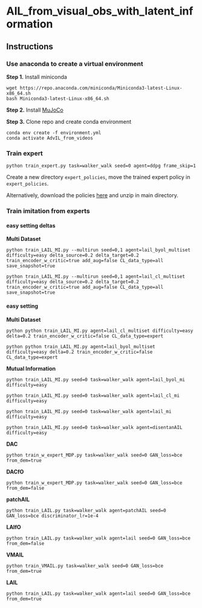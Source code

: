 # AIL_from_visual_obs_with_latent_information

## Instructions

### Use anaconda to create a virtual environment

**Step 1.** Install miniconda

```shell
wget https://repo.anaconda.com/miniconda/Miniconda3-latest-Linux-x86_64.sh
bash Miniconda3-latest-Linux-x86_64.sh
```

**Step 2.** Install [MuJoCo](https://github.com/deepmind/mujoco)

**Step 3.** Clone repo and create conda environment

```shell
conda env create -f environment.yml
conda activate AdvIL_from_videos
```

### Train expert

```shell
python train_expert.py task=walker_walk seed=0 agent=ddpg frame_skip=1
```
Create a new directory `expert_policies`, move the trained expert policy in `expert_policies`.

Alternatively, download the policies [here](https://figshare.com/s/22de566de2229068fb75) and unzip in main directory.

### Train imitation from experts

#### easy setting deltas

**Multi Dataset**

```shell
python train_LAIL_MI.py --multirun seed=0,1 agent=lail_byol_multiset difficulty=easy delta_source=0.2 delta_target=0.2 train_encoder_w_critic=true add_aug=false CL_data_type=all save_snapshot=true
```
```shell
python train_LAIL_MI.py --multirun seed=0,1 agent=lail_cl_multiset difficulty=easy delta_source=0.2 delta_target=0.2 train_encoder_w_critic=true add_aug=false CL_data_type=all save_snapshot=true
```


#### easy setting

**Multi Dataset**
```shell
python python train_LAIL_MI.py agent=lail_cl_multiset difficulty=easy delta=0.2 train_encoder_w_critic=false CL_data_type=expert 
```
```shell
python python train_LAIL_MI.py agent=lail_byol_multiset difficulty=easy delta=0.2 train_encoder_w_critic=false CL_data_type=expert
```


**Mutual Information**
```shell
python train_LAIL_MI.py seed=0 task=walker_walk agent=lail_byol_mi difficulty=easy
```
```shell
python train_LAIL_MI.py seed=0 task=walker_walk agent=lail_cl_mi difficulty=easy
```
```shell
python train_LAIL_MI.py seed=0 task=walker_walk agent=lail_mi difficulty=easy
```
```shell
python train_LAIL_MI.py seed=0 task=walker_walk agent=disentanAIL difficulty=easy
```

**DAC**
```shell
python train_w_expert_MDP.py task=walker_walk seed=0 GAN_loss=bce from_dem=true
```

**DACfO**
```shell
python train_w_expert_MDP.py task=walker_walk seed=0 GAN_loss=bce from_dem=false
```

**patchAIL**
```shell
python train_LAIL.py task=walker_walk agent=patchAIL seed=0 GAN_loss=bce discriminator_lr=1e-4
```

**LAIfO**
```shell
python train_LAIL.py task=walker_walk agent=lail seed=0 GAN_loss=bce from_dem=false
```

**VMAIL**
```shell
python train_VMAIL.py task=walker_walk seed=0 GAN_loss=bce from_dem=true
```

**LAIL**
```shell
python train_LAIL.py task=walker_walk agent=lail seed=0 GAN_loss=bce from_dem=true
```

